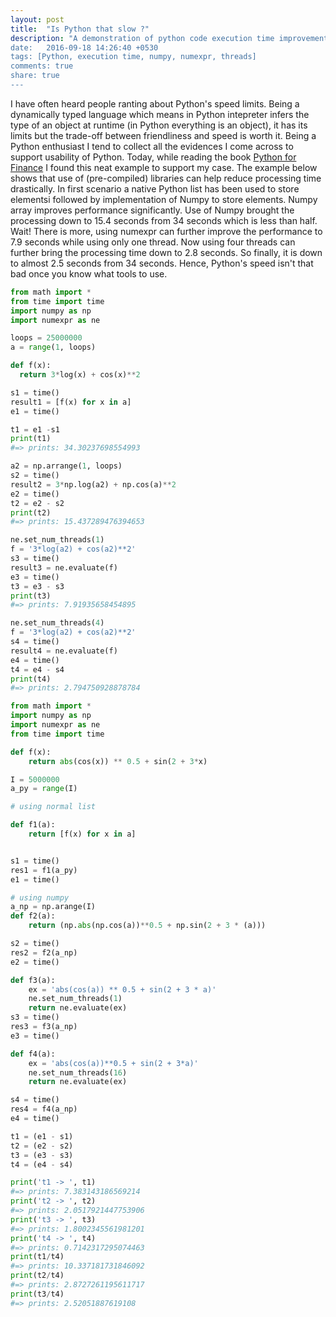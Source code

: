 ```yaml
---
layout: post
title:  "Is Python that slow ?"
description: "A demonstration of python code execution time improvement using available modules
date:   2016-09-18 14:26:40 +0530
tags: [Python, execution time, numpy, numexpr, threads]
comments: true
share: true
---
```

I have often heard people ranting about Python's speed limits. Being a dynamically typed language which means in Python intepreter infers the type of an object at runtime (in Python everything is an object), it has its limits but the trade-off between friendliness and speed is worth it. 
Being a Python enthusiast I tend to collect all the evidences I come across to support usability of Python. Today, while reading the book [Python for Finance][py4fin]  I found this neat example to support my case.
The example below shows that use of (pre-compiled) libraries can help reduce processing time drastically. In first scenario a native Python list has been used to store elementsi followed by implementation of Numpy to store elements. Numpy array improves performance significantly. Use of Numpy brought the processing down to 15.4 seconds from 34 seconds which is less than half.  
Wait! There is more, using numexpr can further improve the performance to 7.9 seconds while using only one thread. 
Now using four threads can further bring the processing time down to 2.8 seconds. 
So finally, it is down to almost 2.5 seconds  from 34 seconds. Hence, Python's speed isn't that bad once you know what tools to use.  

```python
from math import *
from time import time
import numpy as np
import numexpr as ne

loops = 25000000
a = range(1, loops)

def f(x):
  return 3*log(x) + cos(x)**2

s1 = time()
result1 = [f(x) for x in a]
e1 = time()

t1 = e1 -s1
print(t1)
#=> prints: 34.30237698554993

a2 = np.arrange(1, loops)
s2 = time()
result2 = 3*np.log(a2) + np.cos(a)**2
e2 = time()
t2 = e2 - s2
print(t2)
#=> prints: 15.437289476394653 

ne.set_num_threads(1)
f = '3*log(a2) + cos(a2)**2'
s3 = time()
result3 = ne.evaluate(f)
e3 = time()
t3 = e3 - s3
print(t3)
#=> prints: 7.91935658454895

ne.set_num_threads(4)
f = '3*log(a2) + cos(a2)**2'
s4 = time()
result4 = ne.evaluate(f)
e4 = time()
t4 = e4 - s4
print(t4)
#=> prints: 2.794750928878784 
```

```python
from math import *
import numpy as np
import numexpr as ne
from time import time

def f(x):
    return abs(cos(x)) ** 0.5 + sin(2 + 3*x)

I = 5000000
a_py = range(I)

# using normal list

def f1(a):
    return [f(x) for x in a]


s1 = time()
res1 = f1(a_py)
e1 = time()

# using numpy
a_np = np.arange(I)
def f2(a):
    return (np.abs(np.cos(a))**0.5 + np.sin(2 + 3 * (a)))

s2 = time()
res2 = f2(a_np)
e2 = time()

def f3(a):
    ex = 'abs(cos(a)) ** 0.5 + sin(2 + 3 * a)'
    ne.set_num_threads(1)
    return ne.evaluate(ex)
s3 = time()
res3 = f3(a_np)
e3 = time()

def f4(a):
    ex = 'abs(cos(a))**0.5 + sin(2 + 3*a)'
    ne.set_num_threads(16)
    return ne.evaluate(ex)

s4 = time()
res4 = f4(a_np)
e4 = time()

t1 = (e1 - s1)
t2 = (e2 - s2)
t3 = (e3 - s3)
t4 = (e4 - s4)

print('t1 -> ', t1)
#=> prints: 7.383143186569214 
print('t2 -> ', t2)
#=> prints: 2.0517921447753906 
print('t3 -> ', t3)
#=> prints: 1.8002345561981201 
print('t4 -> ', t4)
#=> prints: 0.7142317295074463 
print(t1/t4)
#=> prints: 10.337181731846092 
print(t2/t4)
#=> prints: 2.8727261195611717
print(t3/t4)
#=> prints: 2.52051887619108
```
[py4fin]: http://shop.oreilly.com/product/0636920032441.do 
